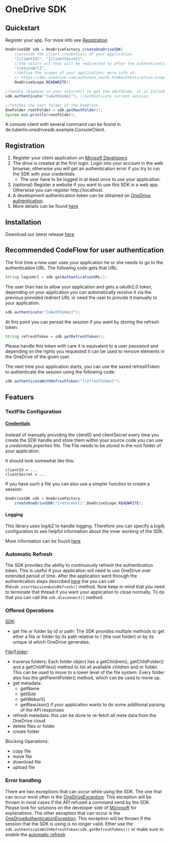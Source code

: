 # OneDrive SDK

## Quickstart
Register your app. For more info see [Registration](#registration)

```java
OneDriveSDK sdk = OneDriveFactory.createOneDriveSDK(
    //provide the client credentials of your application 
    "[clientId]", "[clientSecret]",             
    //the return url that will be redirected to after the authentication step
    "[returnUrl]",                              
    //define the scopes of your application; more info at:
    // https://dev.onedrive.com/auth/msa_oauth.htm#authentication-scopes
    OneDriveScope.READWRITE);                   

//handle response on your returnUrl to get the oAuthCode, it is included in the redirectUrl               
sdk.authenticate("[oAuthCode]"); //authenticate current session

//fetches the root folder of the OneDrive
OneFolder rootFolder = sdk.getRootFolder();             
System.out.println(rootFolder);
```

A console client with several command can be found in de.tuberlin.onedrivesdk.example.ConsoleClient.

## Registration
1. Register your client application on [Mirosoft Developers](http://go.microsoft.com/fwlink/p/?LinkId=193157)
2. The drive is created at the first login. Login into your account in the web browser, otherwise you will get an authentication error if you try to run the SDK with your credentials.
    - The user have to be logged in at least once to use your application.  
3. (optional) Register a website  if you want to use this SDK in a web app. Otherwise you can register http://localhost.
4. A development authentication token can be obtained on [OneDrive authentication](https://dev.onedrive.com/auth/msa_oauth.htm). 
5. More details can be found [here](https://dev.onedrive.com/app-registration.htm)

## Installation
Download our latest release [here](https://github.com/tawalaya/OneDriveJavaSDK/releases) 

## Recommended CodeFlow for user authentication
 The first time a new user uses your application he or she needs to go to the authentication URL. The following code gets that URL:
 
 ```java 
String loginUrl = sdk.getAuthenticationURL();   
 ```
 
 The user than has to allow your application and gets a oAuth2.0 token, depending on your application you can automatically receive it via the previous provided redirect URL or need the user to provide it manually to your application.  

 ```java 
sdk.authenticate("[oAuthToken]");  
 ```

 At this point you can persist the session if you want by storing the refresh token:

 ```java 
String refreshToken = sdk.getRefreshToken();
 ```

 Please handle this token with care it is equivalent to a user password and depending on the rights you requested it can be used to remove elements in the OneDrive of the given user.

 The next time your application starts, you can use the saved refreshToken to authenticate the session using the following code:

  ```java 
 sdk.authenticateWithRefreshToken("[refreshToken]");   
  ```
 
## Featuers

### TextFile Configuration
#### [Credentials](http://tawalaya.github.io/OneDriveJavaSDK/docs/de/tuberlin/onedrivesdk/common/OneDriveCredentials.html)
Instead of manually providing the clientID and clientSecret every time you create the SDK handle and store them within your source code you can use a *credentails.prperties* file. The File needs to be stored in the root folder of your application.

It should look somewhat like this:
``` 
clientId = ...
clientSecret = ...
```

If you have such a file you can also use a simpler function to create a session:

```java
OneDriveSDK sdk = OneDriveFactory.
    createOneDriveSDK("[returnUrl]",OneDriveScope.READWRITE);  
```

#### Logging
This library uses log4j2 to handle logging. Therefore you can specify a log4j configuration to see helpful information about the inner working of the SDK.

More information can be found [here](http://logging.apache.org/log4j/2.x/manual/configuration.html) 

### Automatic Refresh
The SDK provides the ability to continuously refresh the authentication token. This is useful if your application will need to use OneDrive over extended period of time.
After the application went through the  authentication steps described [here](#recommended-codeflow-for-user-authentication) the you can call the`sdk.startSessionAutoRefresh()` method. Now keep in mind that you need to terminate that thread if you want your application to close normally. To do that you can call the `sdk.disconnect()` method.

### Offered Operations
<!-- TODO add JDOC URLs -->
[SDK](http://tawalaya.github.io/OneDriveJavaSDK/docs/de/tuberlin/onedrivesdk/OneDriveSDK.html):
* get file or folder by id or path:
The SDK provides multiple methods to get ether a file or folder by its path relative to / (the root folder) or by its unique id which OneDrive generates.

[File](http://tawalaya.github.io/OneDriveJavaSDK/docs/de/tuberlin/onedrivesdk/file/OneFile.html)/[Folder](http://tawalaya.github.io/OneDriveJavaSDK/docs/de/tuberlin/onedrivesdk/folder/OneFolder.html):
* traverse folders:
Each folder object has a getChildren(), getChildFolder() and a getChildFiles() method to list all available children and or folder. This can be used to move to a lower level of the file system. Every folder also has the getParentFolder() method, which can be used to move up.
* get metadata:
    - getName
    - getSize
    - getWeburl()
    - getRawJson() 
        if your application wants to do some additional parsing of the API responses
* refresh metadata:
   this can be done to re-fetch all meta data from the OneDrive cloud
* delete files or folder
* create folder

Blocking Operations:
* copy file
* move file
* download file
* upload file 


### Error handling 
There are two exceptions that can occur while using the SDK. The one that can occur most often is the [OneDriveException](http://tawalaya.github.io/OneDriveJavaSDK/docs/de/tuberlin/onedrivesdk/OneDriveException.html). This exception will be thrown in most cases if the API refused a command send by the SDK. Please look for solutions on the developer side of [Microsoft](https://dev.onedrive.com/) for explanations. The other exception that can occur is the 
[OneDriveAuthenticationException](http://tawalaya.github.io/OneDriveJavaSDK/docs/de/tuberlin/onedrivesdk/networking/OneDriveAuthenticationException.html). This exception will be thrown if the session that the SDK is using is no longer valid. Ether use the `sdk.authenticateWithRefreshToken(sdk.getRefreshToken())` or make sure to enable the [automatic refresh](#automatic-refresh)
